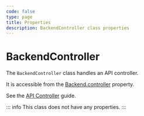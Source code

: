 ```yaml
---
code: false
type: page
title: Properties
description: BackendController class properties
---
```


# BackendController

The `BackendController` class handles an API controller.  

It is accessible from the [Backend.controller](/core/2/framework/classes/backend/properties#controller) property.

See the [API Controller](/core/2/guides/develop-on-kuzzle/2-api-controller) guide.

::: info
This class does not have any properties.
:::
